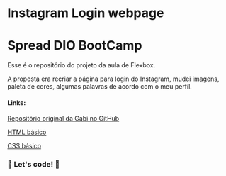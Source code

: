 # Instagram Login webpage  

# Spread DIO BootCamp

Esse é o repositório do projeto da aula de Flexbox.

A proposta era recriar a página para login do Instagram, mudei imagens, paleta de cores, algumas palavras de acordo com o meu perfil.

#### Links:

[Repositório original da Gabi no GitHub](https://github.com/SpruceGabriela/instagram-dio) 

[HTML básico](https://www.w3schools.com/html/)

[CSS básico](https://developer.mozilla.org/pt-BR/docs/Web/CSS)

### 🚀 Let's code! 🚀
